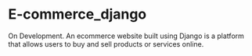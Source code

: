 # E-commerce_django
On Development. An ecommerce website built using Django is a platform that allows users to buy and sell products or services online.
